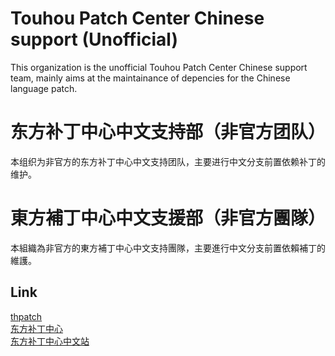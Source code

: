 # Touhou Patch Center Chinese support (Unofficial)

This organization is the unofficial Touhou Patch Center Chinese support team, mainly aims at the maintainance of depencies for the Chinese language patch.

# 东方补丁中心中文支持部（非官方团队）

本组织为非官方的东方补丁中心中文支持团队，主要进行中文分支前置依赖补丁的维护。

# 東方補丁中心中文支援部（非官方團隊）

本組織為非官方的東方補丁中心中文支持團隊，主要進行中文分支前置依賴補丁的維護。

## Link
[thpatch](https://github.com/thpatch)  
[东方补丁中心](https://thpatch.net)  
[东方补丁中心中文站](https://thpatch.rcopky.top)
